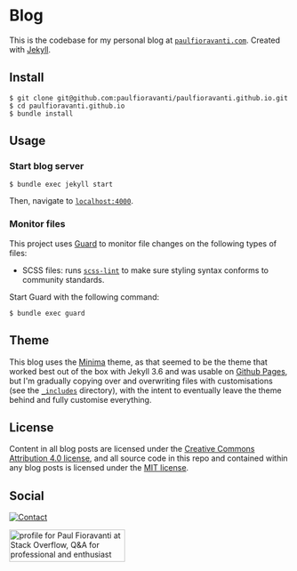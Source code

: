 # Blog

This is the codebase for my personal blog at [`paulfioravanti.com`][blog-url].
Created with [Jekyll][jekyll-url].

## Install

```
$ git clone git@github.com:paulfioravanti/paulfioravanti.github.io.git
$ cd paulfioravanti.github.io
$ bundle install
```

## Usage

### Start blog server

```
$ bundle exec jekyll start
```

Then, navigate to [`localhost:4000`][localhost].

### Monitor files

This project uses [Guard][guard] to monitor file changes on the following types
of files:

- SCSS files: runs [`scss-lint`][scss-lint] to make sure styling syntax conforms
  to community standards.
  
Start Guard with the following command:

```
$ bundle exec guard
```

## Theme

This blog uses the [Minima][minima] theme, as that seemed to be the theme that
worked best out of the box with Jekyll 3.6 and was usable on
[Github Pages][github-pages], but I'm gradually copying over and overwriting
files with customisations (see the [`_includes`](_includes) directory), with
the intent to eventually leave the theme behind and fully customise everything.

## License

Content in all blog posts are licensed under the
[Creative Commons Attribution 4.0 license][license-cc], and all
source code in this repo and contained within any blog posts is licensed under
the [MIT license][license-mit].

## Social

[![Contact][twitter-badge]][twitter-url]

<a href="http://stackoverflow.com/users/567863/paul-fioravanti">
  <img src="http://stackoverflow.com/users/flair/567863.png" width="208" height="58" alt="profile for Paul Fioravanti at Stack Overflow, Q&amp;A for professional and enthusiast programmers" title="profile for Paul Fioravanti at Stack Overflow, Q&amp;A for professional and enthusiast programmers">
</a>

[blog-url]: https://paulfioravanti.com
[github-pages]: https://pages.github.com/
[guard]: https://github.com/guard/guard
[jekyll-url]: https://jekyllrb.com
[license-cc]: LICENSE-CC-BY-4.0.txt
[license-mit]: LICENSE-MIT.txt
[minima]: https://github.com/jekyll/minima
[localhost]: http://localhost:4000/
[scss-lint]: https://github.com/brigade/scss-lint
[twitter-badge]: https://img.shields.io/badge/contact-%40paulfioravanti-blue.svg
[twitter-url]: https://twitter.com/paulfioravanti
